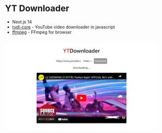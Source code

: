 # YT Downloader

- Next.js 14
- [tydl-core](https://github.com/fent/node-ytdl-core) - YouTube video downloader in javascript
- [ffmpeg](https://ffmpegwasm.netlify.app/docs/overview) - FFmpeg for browser

##
![screenshot](./public/img/screenshot.png)
